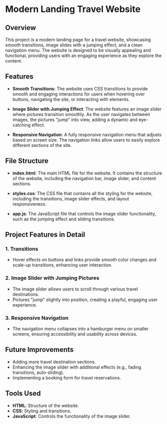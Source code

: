 # Modern Landing Travel Website

## Overview

This project is a modern landing page for a travel website, showcasing smooth transitions, image slides with a jumping effect, and a clean navigation menu. The website is designed to be visually appealing and functional, providing users with an engaging experience as they explore the content.

## Features

- **Smooth Transitions**: The website uses CSS transitions to provide smooth and engaging interactions for users when hovering over buttons, navigating the site, or interacting with elements.
  
- **Image Slider with Jumping Effect**: The website features an image slider where pictures transition smoothly. As the user navigates between images, the pictures "jump" into view, adding a dynamic and eye-catching effect.
  
- **Responsive Navigation**: A fully responsive navigation menu that adjusts based on screen size. The navigation links allow users to easily explore different sections of the site.

## File Structure

- **index.html**: The main HTML file for the website. It contains the structure of the website, including the navigation bar, image slider, and content sections.
  
- **styles.css**: The CSS file that contains all the styling for the website, including the transitions, image slider effects, and layout responsiveness.

- **app.js**: The JavaScript file that controls the image slider functionality, such as the jumping effect and sliding transitions.

## Project Features in Detail

### 1. Transitions
- Hover effects on buttons and links provide smooth color changes and scale-up transitions, enhancing user interaction.

### 2. Image Slider with Jumping Pictures
- The image slider allows users to scroll through various travel destinations.
- Pictures "jump" slightly into position, creating a playful, engaging user experience.

### 3. Responsive Navigation
- The navigation menu collapses into a hamburger menu on smaller screens, ensuring accessibility and usability across devices.

## Future Improvements

- Adding more travel destination sections.
- Enhancing the image slider with additional effects (e.g., fading transitions, auto-sliding).
- Implementing a booking form for travel reservations.

## Tools Used

- **HTML**: Structure of the website.
- **CSS**: Styling and transitions.
- **JavaScript**: Controls the functionality of the image slider.
